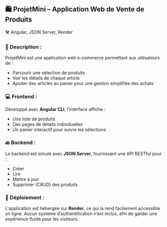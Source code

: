 
## 🛍️ ProjetMini – Application Web de Vente de Produits  
🛠️ Angular, JSON Server, Render

### 📌 Description :
ProjetMini est une application web e-commerce permettant aux utilisateurs de :
- Parcourir une sélection de produits
- Voir les détails de chaque article
- Ajouter des articles au panier pour une gestion simplifiée des achats

### 💻 Frontend :
Développé avec **Angular CLI**, l’interface affiche :
- Une liste de produits
- Des pages de détails individuelles
- Un panier interactif pour suivre les sélections

### 🔙 Backend :
Le backend est simulé avec **JSON Server**, fournissant une API RESTful pour :
- Créer
- Lire
- Mettre à jour
- Supprimer (CRUD) des produits

### 🚀 Déploiement :
L'application est hébergée sur **Render**, ce qui la rend facilement accessible en ligne. Aucun système d’authentification n’est inclus, afin de garder une expérience fluide pour les visiteurs.
